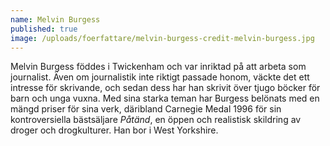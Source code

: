 ```yaml
---
name: Melvin Burgess
published: true
image: /uploads/foerfattare/melvin-burgess-credit-melvin-burgess.jpg
---
```

Melvin Burgess föddes i Twickenham och var inriktad på att arbeta som journalist. Även om journalistik inte riktigt passade honom, väckte det ett intresse för skrivande, och sedan dess har han skrivit över tjugo böcker för barn och unga vuxna. Med sina starka teman har Burgess belönats med en mängd priser för sina verk, däribland Carnegie Medal 1996 för sin kontroversiella bästsäljare _Påtänd_, en öppen och realistisk skildring av droger och drogkulturer. Han bor i West Yorkshire.
